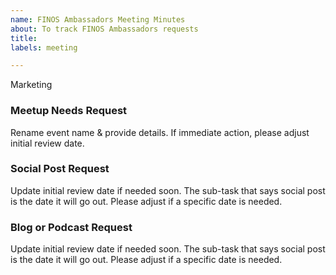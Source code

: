 ```yaml
---
name: FINOS Ambassadors Meeting Minutes
about: To track FINOS Ambassadors requests
title: 
labels: meeting

---
```


Marketing

### Meetup Needs Request
Rename event name & provide details. If immediate action, please adjust initial review date.

### Social Post Request
Update initial review date if needed soon. The sub-task that says social post is the date it will go out. Please adjust if a specific date is needed.

### Blog or Podcast Request
Update initial review date if needed soon. The sub-task that says social post is the date it will go out. Please adjust if a specific date is needed.
